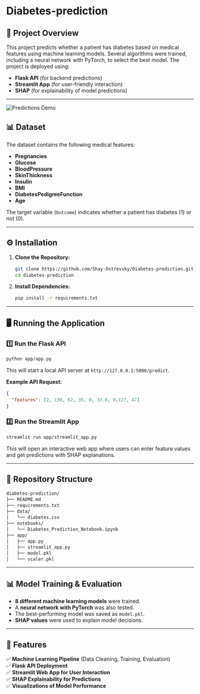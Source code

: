 # Diabetes-prediction

## 📌 Project Overview
This project predicts whether a patient has diabetes based on medical features using machine learning models. Several algorithms were trained, including a neural network with PyTorch, to select the best model. The project is deployed using:
- **Flask API** (for backend predictions)
- **Streamlit App** (for user-friendly interaction)
- **SHAP** (for explainability of model predictions)

---
![Predictions Demo](<img src="demo.gif" alt="Predictions Demo" style="width:50%;" />)

## 📊 Dataset
The dataset contains the following medical features:
- **Pregnancies**
- **Glucose**
- **BloodPressure**
- **SkinThickness**
- **Insulin**
- **BMI**
- **DiabetesPedigreeFunction**
- **Age**

The target variable (`Outcome`) indicates whether a patient has diabetes (1) or not (0).

---

## ⚙️ Installation
1. **Clone the Repository:**
   ```bash
   git clone https://github.com/Shay-Ostrovsky/Diabetes-prediction.git
   cd diabetes-prediction
   ```

2. **Install Dependencies:**
   ```bash
   pip install -r requirements.txt
   ```

---

## 🖥️ Running the Application

### 1️⃣ Run the Flask API
```bash
python app/app.py
```
This will start a local API server at `http://127.0.0.1:5000/predict`.

**Example API Request:**
```json
{
  "features": [2, 138, 62, 35, 0, 33.6, 0.127, 47]
}
```

### 2️⃣ Run the Streamlit App
```bash
streamlit run app/streamlit_app.py
```
This will open an interactive web app where users can enter feature values and get predictions with SHAP explanations.

---

## 📁 Repository Structure
```
diabetes-prediction/
├── README.md
├── requirements.txt
├── data/
│   └── diabetes.csv
├── notebooks/
│   └── Diabetes_Prediction_Notebook.ipynb
├── app/
│   ├── app.py
│   ├── streamlit_app.py
│   ├── model.pkl
│   └── scaler.pkl
```

---

## 📊 Model Training & Evaluation
- **8 different machine learning models** were trained.
- A **neural network with PyTorch** was also tested.
- The best-performing model was saved as `model.pkl`.
- **SHAP values** were used to explain model decisions.

---

## 🎯 Features
✅ **Machine Learning Pipeline** (Data Cleaning, Training, Evaluation)  
✅ **Flask API Deployment**  
✅ **Streamlit Web App for User Interaction**  
✅ **SHAP Explainability for Predictions**  
✅ **Visualizations of Model Performance**  
